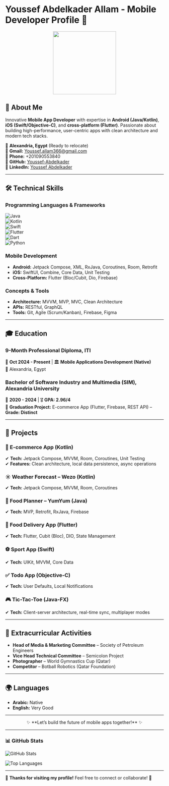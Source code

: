 # Youssef Abdelkader Allam - Mobile Developer Profile 🚀  

<div align="center">  
<img src="https://media.giphy.com/media/v1.Y2lkPTc5MGI3NjExcW5zY3RqZzV2d3J5bWx2eGJ0eGx5b2R4eGJ5d2N6ZzV1Z2R0bGZ5ZyZlcD12MV9pbnRlcm5hbF9naWZfYnlfaWQmY3Q9Zw/qgQUggAC3Pfv687qPC/giphy.gif" width="200"/>  
</div>  

## 📱 **About Me**  
Innovative **Mobile App Developer** with expertise in **Android (Java/Kotlin)**, **iOS (Swift/Objective-C)**, and **cross-platform (Flutter)**. Passionate about building high-performance, user-centric apps with clean architecture and modern tech stacks.  

📍 **Alexandria, Egypt** (Ready to relocate)  
📧 **Gmail:** [Youssef.allam366@gmail.com](mailto:Youssef.allam366@gmail.com)  
📱 **Phone:** +201090553840  
🔗 **GitHub:** [Youssef-Abdelkader](https://github.com/Youssef-Abdelkader)  
🔗 **LinkedIn:** [Youssef Abdelkader](www.linkedin.com/in/youssef--abdelkader)  

---

## 🛠 **Technical Skills**  

### **Programming Languages & Frameworks**  
![Java](https://img.shields.io/badge/Java-ED8B00?style=for-the-badge&logo=openjdk&logoColor=white)  
![Kotlin](https://img.shields.io/badge/Kotlin-0095D5?style=for-the-badge&logo=kotlin&logoColor=white)  
![Swift](https://img.shields.io/badge/Swift-FA7343?style=for-the-badge&logo=swift&logoColor=white)  
![Flutter](https://img.shields.io/badge/Flutter-02569B?style=for-the-badge&logo=flutter&logoColor=white)  
![Dart](https://img.shields.io/badge/Dart-0175C2?style=for-the-badge&logo=dart&logoColor=white)  
![Python](https://img.shields.io/badge/Python-3776AB?style=for-the-badge&logo=python&logoColor=white)  

### **Mobile Development**  
- **Android:** Jetpack Compose, XML, RxJava, Coroutines, Room, Retrofit  
- **iOS:** SwiftUI, Combine, Core Data, Unit Testing  
- **Cross-Platform:** Flutter (Bloc/Cubit, Dio, Firebase)  

### **Concepts & Tools**  
- **Architecture:** MVVM, MVP, MVC, Clean Architecture  
- **APIs:** RESTful, GraphQL  
- **Tools:** Git, Agile (Scrum/Kanban), Firebase, Figma  

---

## 🎓 **Education**  

### **9-Month Professional Diploma, ITI**  
📅 **Oct 2024 - Present** | 🏛 **Mobile Applications Development (Native)**  
📍 Alexandria, Egypt  

### **Bachelor of Software Industry and Multimedia (SIM), Alexandria University**  
📅 **2020 - 2024** | 🎖 **GPA: 2.96/4**  
📌 **Graduation Project:** E-commerce App (Flutter, Firebase, REST API) – **Grade: Distinct**  

---

## 💼 **Projects**  

### **📱 E-commerce App (Kotlin)**  
✔ **Tech:** Jetpack Compose, MVVM, Room, Coroutines, Unit Testing  
✔ **Features:** Clean architecture, local data persistence, async operations  

### **☀️ Weather Forecast – Wezo (Kotlin)**  
✔ **Tech:** Jetpack Compose, MVVM, Room, Coroutines  

### **🍕 Food Planner – YumYum (Java)**  
✔ **Tech:** MVP, Retrofit, RxJava, Firebase  

### **🚀 Food Delivery App (Flutter)**  
✔ **Tech:** Flutter, Cubit (Bloc), DIO, State Management  

### **⚽ Sport App (Swift)**  
✔ **Tech:** UIKit, MVVM, Core Data  

### **✅ Todo App (Objective-C)**  
✔ **Tech:** User Defaults, Local Notifications  

### **🎮 Tic-Tac-Toe (Java-FX)**  
✔ **Tech:** Client-server architecture, real-time sync, multiplayer modes  

---

## 🌟 **Extracurricular Activities**  
- **Head of Media & Marketing Committee** – Society of Petroleum Engineers  
- **Vice Head Technical Committee** – Semicolon Project  
- **Photographer** – World Gymnastics Cup (Qatar)  
- **Competitor** – Botball Robotics (Qatar Foundation)  

---

## 🌍 **Languages**  
- **Arabic:** Native  
- **English:** Very Good  

---

<div align="center">  
✨ **Let’s build the future of mobile apps together!** ✨  
</div>  

---

### 📊 **GitHub Stats**  
![GitHub Stats](https://github-readme-stats.vercel.app/api?username=Youssef-Abdelkader&show_icons=true&theme=radical)  

![Top Languages](https://github-readme-stats.vercel.app/api/top-langs/?username=Youssef-Abdelkader&layout=compact&theme=radical)  

---

🚀 **Thanks for visiting my profile!** Feel free to connect or collaborate! 🚀
